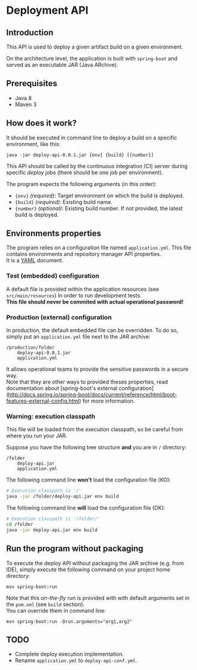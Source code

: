 # Deployment API

## Introduction

This API is used to deploy a given artifact build on a given environment.

On the architecture level, the application is built with `spring-boot` and served as an executable JAR (Java ARchive).

## Prerequisites
* Java 8
* Maven 3


## How does it work?
It should be executed in command line to deploy a build on a specific environment, like this:
```
java -jar deploy-api-0.0.1.jar {env} {build} [{number}]
```

This API should be called by the continuous integration (CI) server during specific *deploy* jobs (there should be one job per environment).


The program expects the following arguments (in this order):
* `{env}` *(required)*: Target environment on which the build is deployed.
* `{build}` *(required)*: Existing build name.
* `{number}` *(optional)*: Existing build number. If not provided, the latest build is deployed.


## Environments properties
The program relies on a configuration file named `application.yml`. This file contains environments and repository manager API properties.  
It is a [YAML](http://yaml.org/) document.

### Test (embedded) configuration
A default file is provided within the application resources (see `src/main/resources`) in order to run development tests.  
**This file should never be commited with actual operational password!**

### Production (external) configuration
In production, the default embedded file can be overridden. To do so, simply put an `application.yml` file next to the JAR archive:
```
/production/folder
    deploy-api-0.0.1.jar
    application.yml
```

It allows operational teams to provide the sensitive passwords in a secure way.  
Note that they are other ways to provided theses properties, 
read documentation about [spring-boot's external configuration] (http://docs.spring.io/spring-boot/docs/current/reference/html/boot-features-external-config.html)
for more information.

### Warning: execution classpath
This file will be loaded from the *execution* classpath, so be careful from where you run your JAR.

Suppose you have the following tree structure **and** you are in `/` directory:
```
/folder
    deploy-api.jar
    application.yml
```

The following command line **won't** load the configuration file (KO):
```bash
# Execution classpath is '/'
java -jar /folder/deploy-api.jar env build
```

The following command line **will** load the configuration file (OK):
```bash
# Execution classpath is '/folder/'
cd /folder
java -jar deploy-api.jar env build
```


## Run the program without packaging
To execute the deploy API without packaging the JAR archive (e.g. from IDE), simply execute the following command on your project home directory:
```
mvn spring-boot:run
```
Note that this *on-the-fly* run is provided with with default arguments set in the `pom.xml` (see `build` section).  
You can override them in command line:
```
mvn spring-boot:run -Drun.arguments="arg1,arg2"
```


## TODO
- Complete deploy execution implementation.
- Rename `application.yml` to `deploy-api-conf.yml`.